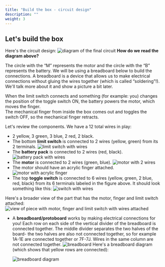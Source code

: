 ```yaml
---
title: "Build the box - circuit design"
description: ""
weight: 3
---
```


## Let's build the box

Here's the circuit design:
![diagram of the final circuit](../img/circuit-color.png)
**How do we read the diagram above?**

The circle with the “M” represents the motor and the circle with the “B” represents the battery. We will be using a breadboard below to build the connections. A breadboard is a device that allows us to make electrical connections without gluing the wires together (which is called “soldering”!). We'll talk more about it and show a picture a bit later.

When the limit switch connects and something (for example: you) changes the position of the toggle switch ON, the battery powers the motor, which moves the finger.  
The mechanical finger from inside the box comes out and toggles the switch OFF, so the mechanical finger retracts.

Let's review the components. We have a 12 total wires in play:
- 2 yellow, 3 green, 3 blue, 2 red, 2 black.
- The bottom **limit switch** is connected to 2 wires (yellow, green) from its 2 terminals. 
![limit switch with wires](../img/limitSwitchWithWires.jpg)
- The **battery pack** is connected to 2 wires (red, black). 
![battery pack with wires](../img/batteryPackWithWires.jpg)
- The **motor** is connected to 2 wires (green, blue). 
![motor with 2 wires](../img/motorWith2Wires.jpg)
- The motor should have an acrylic finger attached.
![motor with acrylic finger](../img/motorWithFinger.jpg)
- The top **toggle switch** is connected to 6 wires (yellow, green, 2 blue, red, black) from its 6 terminals labeled in the figure above. 
It should look something like this:
![switch with wires](../img/switchWithWires.jpg)

Here's a broader view of the part that has the motor, finger and limit switch attached:
![view of piece with motor, finger and limit switch with wires attached](../img/motorFingerAndLimitSwitchPiece.jpg)
- A **breadboard/protoboard** works by making electrical connections for you! Each row on each side of the vertical divider of the breadboard is connected together.  The middle divider separates the two halves of the board- the two halves are also not connected together, so for example 1A-1E are connected together or 7F-7J. Wires in the same column are not connected together.
![breadboard](../img/breadBoard.png)
Here's a breadboard diagram (which shows that yellow rows are connected):

	![breadboard diagram](../img/breadboardDiagram.png)

